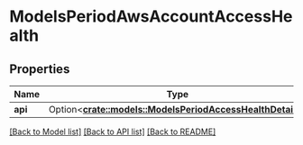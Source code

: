 # ModelsPeriodAwsAccountAccessHealth

## Properties

Name | Type | Description | Notes
------------ | ------------- | ------------- | -------------
**api** | Option<[**crate::models::ModelsPeriodAccessHealthDetails**](models.accessHealthDetails.md)> |  | [optional]

[[Back to Model list]](./README.md#documentation-for-models) [[Back to API list]](./README.md#documentation-for-api-endpoints) [[Back to README]](../README.md)
